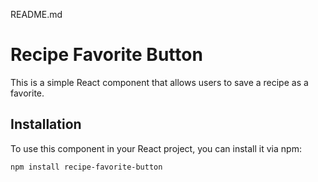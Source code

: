 README.md
# Recipe Favorite Button

This is a simple React component that allows users to save a recipe as a favorite.

## Installation

To use this component in your React project, you can install it via npm:

```bash
npm install recipe-favorite-button
